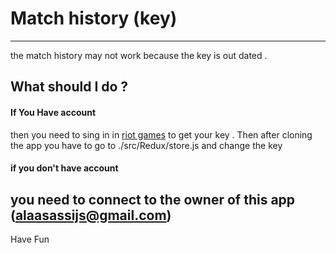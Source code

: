 # Match history (key)
---
the match history may not work because the key is out dated .  
## What should I do ?
#### If You Have account    
then you need to sing in in [riot  games](https://developer.riotgames.com/) to get your key . Then after cloning the app you have to go to ./src/Redux/store.js and change the key 
#### if you don't have account 
you need  to connect to the owner of this app (alaasassijs@gmail.com) 
---
Have Fun    
